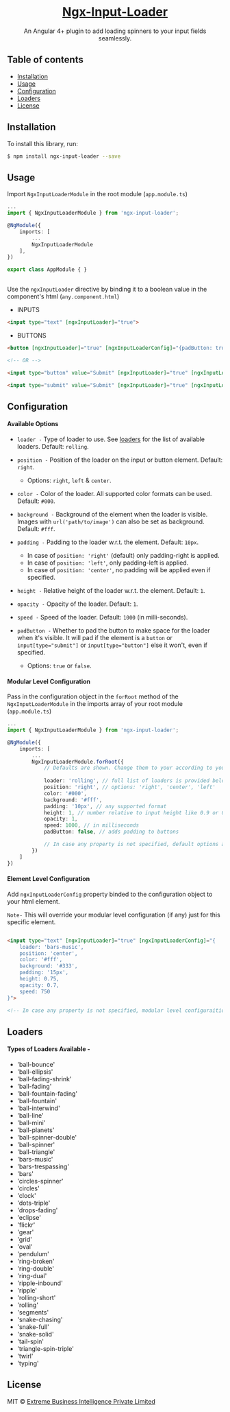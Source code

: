 <a href="https://github.com/extremebi/ngx-input-loader">
  <h1 align="center">Ngx-Input-Loader</h1> 
</a>

<p align="center">
An Angular 4+ plugin to add loading spinners to your input fields seamlessly. 
</p>


## Table of contents

<!-- - [Live Demo](#live-demo) -->
- [Installation](#installation)
- [Usage](#usage)
- [Configuration](#configuration)
- [Loaders](#loaders)
- [License](#license)


<!-- ## Live DEMO

[Ngx Input Loader Demo](https://invinciblezeal.github.com/ngx-input-loader) -->



## Installation

To install this library, run:

```bash
$ npm install ngx-input-loader --save
```



## Usage

Import `NgxInputLoaderModule` in the root module (`app.module.ts`)

```typescript
...
import { NgxInputLoaderModule } from 'ngx-input-loader';

@NgModule({
    imports: [
        ...
        NgxInputLoaderModule
    ],
})

export class AppModule { }
  
```

Use the `ngxInputLoader` directive by binding it to a boolean value in the component's html (`any.component.html`)

* INPUTS

```html
<input type="text" [ngxInputLoader]="true"> 
```

* BUTTONS

```html
<button [ngxInputLoader]="true" [ngxInputLoaderConfig]="{padButton: true}">SUBMIT</button>

<!-- OR -->

<input type="button" value="Submit" [ngxInputLoader]="true" [ngxInputLoaderConfig]="{padButton: true}">

<input type="submit" value="Submit" [ngxInputLoader]="true" [ngxInputLoaderConfig]="{padButton: true}">
```

## Configuration

#### Available Options

* `loader -` Type of loader to use. See [loaders](#loaders) for the list of available loaders. Default: `rolling`.

* `position -` Position of the loader on the input or button element. Default: `right`.
    * Options: `right`, `left` & `center`.

* `color -` Color of the loader. All supported color formats can be used. Default: `#000`.

* `background -` Background of the element when the loader is visible. Images with `url('path/to/image')` can also be set as background. Default: `#fff`.

* `padding -` Padding to the loader w.r.t. the element. Default: `10px`.
    * In case of `position: 'right'` (default) only padding-right is applied.
    * In case of `position: 'left'`, only padding-left is applied.
    * In case of `position: 'center'`, no padding will be applied even if specified.

* `height -` Relative height of the loader w.r.t. the element. Default: `1`.

* `opacity -` Opacity of the loader. Default: `1`.

* `speed -` Speed of the loader. Default: `1000` (in milli-seconds).

* `padButton -` Whether to pad the button to make space for the loader when it's visible. It will pad if the element is a `button` or `input[type="submit"]` or `input[type="button"]` else it won't, even if specified.
    * Options: `true` or `false`.



#### Modular Level Configuration

Pass in the configuration object in the `forRoot` method of the `NgxInputLoaderModule` in the imports array of your root module (`app.module.ts`)

```typescript
...
import { NgxInputLoaderModule } from 'ngx-input-loader';

@NgModule({
    imports: [
        ...
        NgxInputLoaderModule.forRoot({
            // Defaults are shown. Change them to your according to your need.
            
            loader: 'rolling', // full list of loaders is provided below
            position: 'right', // options: 'right', 'center', 'left'
            color: '#000',  
            background: '#fff', 
            padding: '10px', // any supported format
            height: 1, // number relative to input height like 0.9 or 0.25
            opacity: 1, 
            speed: 1000, // in milliseconds
            padButton: false, // adds padding to buttons

            // In case any property is not specified, default options are used.
        })
    ]
})
```

#### Element Level Configuration

Add `ngxInputLoaderConfig` property binded to the configuration object to your html element. 

`Note-` This will override your modular level configuration (if any) just for this specific element.

```html

<input type="text" [ngxInputLoader]="true" [ngxInputLoaderConfig]="{
    loader: 'bars-music',
    position: 'center',
    color: '#fff',
    background: '#333',
    padding: '15px',
    height: 0.75,
    opacity: 0.7,
    speed: 750
}">

<!-- In case any property is not specified, modular level configuraition will be used (if any) else default options are used. -->
```



## Loaders

#### Types of Loaders Available -
* 'ball-bounce'
* 'ball-ellipsis'
* 'ball-fading-shrink'
* 'ball-fading'
* 'ball-fountain-fading'
* 'ball-fountain'
* 'ball-interwind'
* 'ball-line'
* 'ball-mini'
* 'ball-planets'
* 'ball-spinner-double'
* 'ball-spinner'
* 'ball-triangle'
* 'bars-music'
* 'bars-trespassing'
* 'bars'
* 'circles-spinner'
* 'circles'
* 'clock'
* 'dots-triple'
* 'drops-fading'
* 'eclipse'
* 'flickr'
* 'gear'
* 'grid'
* 'oval'
* 'pendulum'
* 'ring-broken'
* 'ring-double'
* 'ring-dual'
* 'ripple-inbound'
* 'ripple'
* 'rolling-short'
* 'rolling'
* 'segments'
* 'snake-chasing'
* 'snake-full'
* 'snake-solid'
* 'tail-spin'
* 'triangle-spin-triple'
* 'twirl'
* 'typing'



## License

MIT © [Extreme Business Intelligence Private Limited](https://github.com/extremebi)